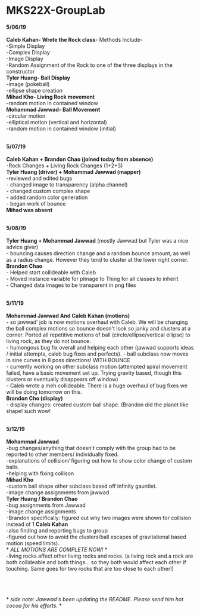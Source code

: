 # MKS22X-GroupLab
**5/06/19**<br/><br/>
    **Caleb Kahan- Wrote the Rock class**- Methods Include-<br/>
        -Simple Display<br/>
        -Complex Display<br/>
        -Image Display<br/>
        -Random Assignment of the Rock to one of the three displays in the constructor<br/>
    **Tyler Huang- Ball Display**<br/>
        -image (pokeball)<br/>
        -ellipse shape creation<br/>
    **Mihad Kho- Living Rock movement**<br/>
        -random motion in contained window<br/>
    **Mohammad Jawwad- Ball Movement**<br/>
        -circular motion<br/>
        -elliptical motion (vertical and horizontal)<br/>
        -random motion in contained window (initial)<br/><br/>

**5/07/19**<br/><br/>
    **Caleb Kahan + Brandon Chao (joined today from absence)**<br/>
        -Rock Changes + Living Rock Changes (1+2+3)<br/>
    **Tyler Huang (driver) + Mohammad Jawwad (mapper)**<br/>
        -reviewed and edited bugs<br/>
        - changed image to transparency (alpha channel)<br/>
        - changed custom complex shape<br/>
        - added random color generation<br/>
        - began work of bounce<br/>
    **Mihad was absent**<br/><br/>

**5/08/19**<br/><br/>
    **Tyler Huang + Mohammad Jawwad** (mostly Jawwad but Tyler was a nice advice giver)<br/>
      - bouncing causes direction change and a random bounce amount, as well as a radius change. However they tend to cluster at the lower right corner.<br/>
    **Brandon Chao**<br/>
      - Helped start collideable with Caleb<br/>
      - Moved instance variable for pImage to Thing for all classes to inherit<br/>
      - Changed data images to be transparent in png files<br/><br/>
      
**5/11/19**<br/><br/>
    **Mohammad Jawwad And Caleb Kahan (motions)**<br/>
        - so jawwad' job is now motions overhaul with Caleb. We will be changing the ball complex motions so bounce doesn't look so 
        janky and clusters at a corner. Ported all repetitive motions of ball (circle/ellipse/vertical ellipse) to living rock, as they 
        do not bounce.<br/>
        - humongous bug fix overall and helping each other (jawwad supports ideas / initial attempts, caleb bug fixes and perfects).
        - ball subclass now moves in sine curves in 8 poss directions! WITH BOUNCE<br/>
        - currently working on other subclass motion (attempted spiral movement failed, have a basic movement set up. Trying gravity
        based, though this clusters or eventually disappears off window)<br/>
        - Caleb wrote a meh collideable. There is a huge overhaul of bug fixes we will be doing tomorrow on this.<br/>
    **Brandon Cho (display)**<br/>
        - display changes: created custom ball shape. (Brandon did the planet like shape! such wow!<br/><br/>
        
**5/12/19**<br /><br />
   **Mohammad Jawwad** <br />
      -bug changes/anything that doesn't comply with the group had to be reported to other members/ individually fixed.<br />
      -explanations of collision/ figuring out how to show color change of custom balls.<br />
      -helping with fixing collison<br />
   **Mihad Kho** <br /> 
      -custom ball shape other subclass based off infinity gauntlet.<br />
      -image change assignments from jawwad<br />
   **Tyler Huang / Brandon Chao** <br />
      -bug assignments from Jawwad<br />
      -image change assignments<br />
      -Brandon specifically: figured out why two images were shown for collision instead of 1
   **Caleb Kahan** <br />
      -also finding and reporting bugs to group<br />
      -figured out how to avoid the clusters/ball escapes of gravitational based motion (speed limits).<br />
      * *ALL MOTIONS ARE COMPLETE NOW!* * <br />
      -living rocks affect other living rocks and rocks. (a living rock and a rock are both collideable and both things... so they both would affect each other if touching. Same goes for two rocks that are too close to each other!)<br />
   


<br/><br/><br/>* *side note: Jawwad's been updating the README. Please send him hot cocoa for his efforts.* *
